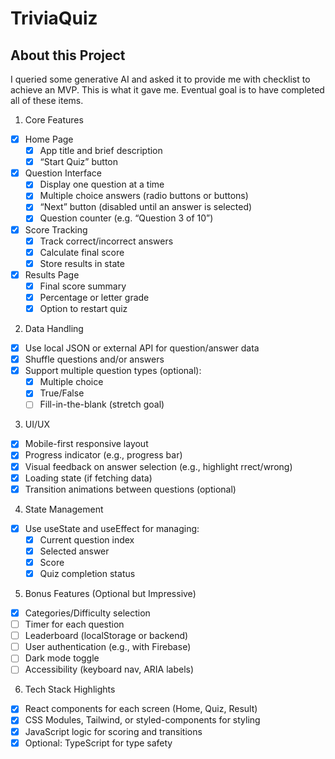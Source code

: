 # TriviaQuiz

## About this Project

I queried some generative AI and asked it to provide me with checklist to achieve an MVP. This is what it gave me. Eventual goal is to have completed all of these items.

1.  Core Features

- [x] Home Page
  - [x] App title and brief description
  - [x] “Start Quiz” button
- [x] Question Interface
  - [x] Display one question at a time
  - [x] Multiple choice answers (radio buttons or buttons)
  - [x] “Next” button (disabled until an answer is selected)
  - [x] Question counter (e.g. “Question 3 of 10”)
- [x] Score Tracking
  - [x] Track correct/incorrect answers
  - [x] Calculate final score
  - [x] Store results in state
- [x] Results Page
  - [x] Final score summary
  - [x] Percentage or letter grade
  - [x] Option to restart quiz

2.  Data Handling

- [x] Use local JSON or external API for question/answer data
- [x] Shuffle questions and/or answers
- [x] Support multiple question types (optional):
  - [x] Multiple choice
  - [x] True/False
  - [ ] Fill-in-the-blank (stretch goal)

3.  UI/UX

- [x] Mobile-first responsive layout
- [x] Progress indicator (e.g., progress bar)
- [x] Visual feedback on answer selection (e.g., highlight rrect/wrong)
- [x] Loading state (if fetching data)
- [x] Transition animations between questions (optional)

4.  State Management

- [x] Use useState and useEffect for managing:
  - [x] Current question index
  - [x] Selected answer
  - [x] Score
  - [x] Quiz completion status

5.  Bonus Features (Optional but Impressive)

- [x] Categories/Difficulty selection
- [ ] Timer for each question
- [ ] Leaderboard (localStorage or backend)
- [ ] User authentication (e.g., with Firebase)
- [ ] Dark mode toggle
- [ ] Accessibility (keyboard nav, ARIA labels)

6.  Tech Stack Highlights

- [x] React components for each screen (Home, Quiz, Result)
- [x] CSS Modules, Tailwind, or styled-components for styling
- [x] JavaScript logic for scoring and transitions
- [x] Optional: TypeScript for type safety
